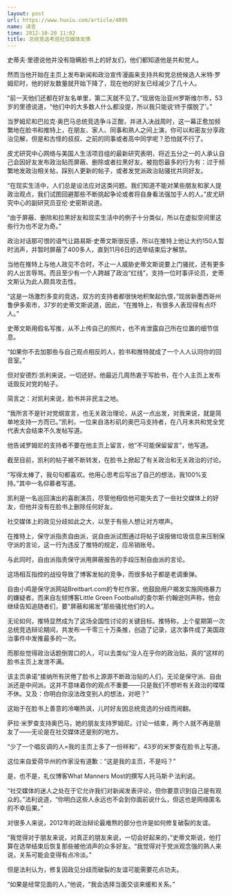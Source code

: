 ```yaml
---
layout: post
url: https://www.huxiu.com/article/4895
name: 译言
time: 2012-10-20 11:02
title: 总统竞选考验社交媒体友情
---
```

史蒂夫·里德说他并没有隐瞒脸书上的好友们，他们都知道他是共和党人。

然而当他开始在主页上发布新闻和政治宣传漫画来支持共和党总统候选人米特·罗姆尼时，他的好友数量就开始下降了，现在他的好友已经减少了几十人。

“前一天他们还都在好友名单里，第二天就不见了。”现居佐治亚州罗斯维尔市，53岁的里德说道，“他们中的大多数人什么都没提，所以我只能说‘终于摆脱了’。”

当罗姆尼和巴拉克·奥巴马总统竞选争斗正酣，并进入决战周时，这一幕正愈加频繁地在脸书和推特上，在朋友、家人、同事和熟人之间上演，你可以和密友分享政治见解，但是和古怪的叔叔、之前的同事或者高中同学呢？恐怕就不行了。

皮尤研究中心网络与美国人生活项目组的最新研究表明，将近五分之一的人承认自己会因好友发布政治贴而屏蔽、删除或者拉黑好友。被抱怨最多的行为有：过于频繁地发政治相关帖，踩别人更新的帖子，或者发党派政治贴骚扰共同好友。

“在现实生活中，人们总是设法应对这类问题。我们知道不能对某些朋友和家人提政治观点，我们试图回避那些不断挑起争论或者将自身看法强加于人的人。”皮尤研究中心的副研究员亚伦·史密斯说道。

“由于屏蔽、删除和拉黑好友和现实生活中的例子十分类似，所以在虚拟空间里这些行为也不足为奇。”

政治对话那可恨的语气让路易斯·史蒂文斯很反感，所以在推特上他让大约150人暂时消声，并暂时屏蔽了400多人，直到11月6日的选举结束后才解禁。

当他在推特上与他人政见不合时，不止一人威胁史蒂文斯说要上门骚扰，还有更多的人出言辱骂。而且至少有一个人跨越了政治“红线”，支持一位时事评论员，史蒂文斯认为此人颇具攻击性。

“这是一场激烈多变的竞选，双方的支持者都很快地积聚起仇恨，”现居新墨西哥州鲁伊多索市，37岁的史蒂文斯说道，因此，“在推特上，有很多人表现得有点吓人。”

史蒂文斯用假名写推，从不上传自己的照片，也不肯泄露自己所在位置的细节信息。

“如果你不去加那些与自己观点相反的人，脸书和推特就成了一个人人认同你的回音室。”

但对安德烈·凯利来说，一切还好。他最近几周热衷于写脸书，在个人主页上发布诋毁反对党的帖子。

简言之：对凯利来说，脸书并非民主之地。

“我所言不是针对党纲宣言，也无关政治理论，从这一点出发，对我来说，就是简单地支持一方而已。”凯利，一位来自洛杉矶的奥巴马支持者，在八月末共和党全党代表大会结束不久发帖写道。

他告诫罗姆尼的支持者不要在他主页上留言，他“不可能保留留言”，他写道。

截至目前，凯利的帖子被不断转发，在脸书上掀起了有关政治和无关政治的讨论。

“写得太棒了，我句句都喜欢。他用心思考后写出了自己的想法，我100%支持。”其中一名仰慕者写道。

凯利是一名巡回演出的喜剧演员，尽管他相信他可能失去了一些社交媒体上的好友，但他并没有在脸书上删除任何好友。

社交媒体上的政见分歧如此之大，以至于有些人想让对方噤声。

在推特上，保守派指责自由派，说自由派试图通过将帖子误报做垃圾信息来压制保守派的言论，这一行为违反了推特的规定，应吊销账号。

与此同时，自由派指责保守派用屏蔽报告的手段压制自由派的言论。

这场相互指控的战役导致了博客发帖的竞争，而很多帖子都是老调重弹。

自由小鸡是保守派网站Breitbart.com的专栏作家，他鼓励用户揭发实施网络暴力的嫌疑者。而来自左倾博客Little Green Footballs的查尔斯·约翰逊则声称，他会继续告知追随者们，要“屏蔽和揭发”那些骚扰他们的人。

无论如何，推特显然成为了这场全国性讨论的关键目标。推特称，上个星期第一次总统竞选辩论期间，共发布一千零三十万条推，创造了记录，这次事件成了美国政治事件中发推最多的一次。

而那些觉得政治话题倒胃口的人，可以去类似“没人在乎你的政治贴，真的”这样的脸书主页上发泄不满。

该主页承诺“接纳所有厌倦了脸书上源源不断政治贴的人们，无论是保守派、自由派还是中间派。这并不意味着你的观点不重要——只是我们不想听有关政治的喋喋不休。又及：你明白你没法改变别人的想法，对吧？”

这始于在脸书上善意的冷嘲热讽，儿时好友因总统竞选的分歧而闹翻。

萨拉·米罗查支持奥巴马，她的朋友支持罗姆尼。讨论一结束，两个人就不再是朋友了——无论是在社交媒体还是别的地方。

“少了一个唱反调的人=我的主页上多了一份祥和”，43岁的米罗查在脸书上写道。

这位来自爱荷华州的作家没有道歉：“这是我的主页，不是吗？”

是，也不是，礼仪博客What Manners Most的撰写人托马斯·P·法利说。

“社交媒体的迷人之处在于它允许我们对新闻发表评论，但你要意识到自己是有观众的。”法利说道，“你明白这些人永远也不会到你面前说什么，但这也是网络匿名的不幸后果。”

对很多人来说，2012年的政治辩论最难熬的部分也许是如何修复破裂的友谊。

“我觉得对于朋友来说，对真正的朋友来说，一切会好起来的，”史蒂文斯说，他打算在选举结束后恢复那些被他消声的众多好友。“我觉得对于党派观念强的熟人来说，关系可能会变得有点冷淡。”

但是法利认为，修复因政见分歧而破裂的友谊可能需要花点功夫。

“如果是经常见面的人，”他说，“我会选择当面交谈来缓和关系。”

